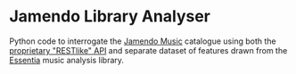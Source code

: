 # Jamendo Library Analyser
Python code to interrogate the [Jamendo Music](https://www.jamendo.com/start) catalogue using both the [proprietary "RESTlike" API](https://developer.jamendo.com/v3.0/docs) and separate dataset of features drawn from the [Essentia](https://essentia.upf.edu/algorithms_overview.html) music analysis library.



